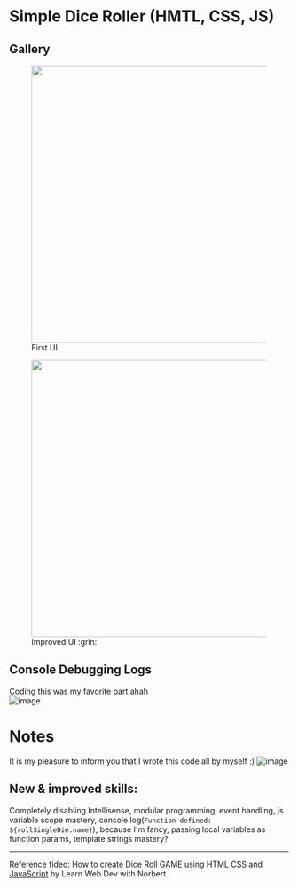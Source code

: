 # Simple Dice Roller (HMTL, CSS, JS)
## Gallery
<figure>
  <img src="https://github.com/user-attachments/assets/8b70a12a-c407-4013-9885-d2767bfbd30e" width="500"/> <br/>
  <figcaption>First UI</figcaption>
</figure>
<figure>
  <img src="https://github.com/user-attachments/assets/26c32c27-bd40-4192-9bd7-d664c441d507" width="500"/> <br/>
  <figcaption>Improved UI :grin:</figcaption>
</figure>

## Console Debugging Logs
Coding this was my favorite part ahah <br/>
![image](https://github.com/user-attachments/assets/8d38fb61-152a-4216-bc76-0ad04db27c74)

# Notes
It is my pleasure to inform you that I wrote this code all by myself :)
![image](https://github.com/user-attachments/assets/bff10a3c-4a09-4a67-bfe1-766125bea6b5) <br/>

## New & improved skills:
Completely disabling Intellisense, modular programming, event handling, js variable scope mastery, console.log(`Function defined: ${rollSingleDie.name}`); because I'm fancy, passing local variables as function params, template strings mastery?

---
Reference fideo: [How to create Dice Roll GAME using HTML CSS and JavaScript](https://youtu.be/Wi-2jF2VC_4) by Learn Web Dev with Norbert
